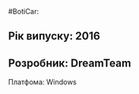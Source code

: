 #BotiCar:

Рік випуску: 2016
-------------------
Розробник: DreamTeam
-----------------------
Платфома: Windows
